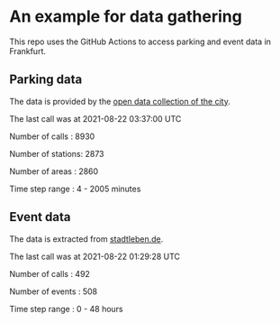 # An example for data gathering

This repo uses the GitHub Actions to access parking and event data in Frankfurt.

## Parking data
The data is provided by the [open data collection of the city](https://www.offenedaten.frankfurt.de/).

The last call was at 2021-08-22 03:37:00 UTC

Number of calls   : 8930

Number of stations: 2873

Number of areas   : 2860

Time step range   :    4 - 2005 minutes


## Event data
The data is extracted from [stadtleben.de](https://stadtleben.de/frankfurt/).

The last call was at 2021-08-22 01:29:28 UTC

Number of calls   : 492

Number of events  : 508

Time step range   :   0 -  48 hours

